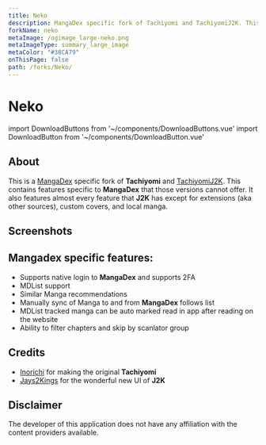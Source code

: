 ```yaml
---
title: Neko
description: MangaDex specific fork of Tachiyomi and TachiyomiJ2K. This contains features specific to MangaDex that those versions cannot offer.
forkName: neko
metaImage: /ogimage_large-neko.png
metaImageType: summary_large_image
metaColor: "#38CA79"
onThisPage: false
path: /forks/Neko/
---
```


<div class="header-container">
    <g-image class="headerLogo" src="~/images/forks_logo-neko.png" width="64" height="64" fit="contain" immediate />
    <h1>Neko</h1>
</div>

import DownloadButtons from '~/components/DownloadButtons.vue'
import DownloadButton from '~/components/DownloadButton.vue'

<DownloadButtons>
  <DownloadButton fork="neko" title="Download" />
  <DownloadButton fork="neko" title="GitHub" isGithub />
  <template slot="footer">
		<p>
			Requires
			<b>Android 7.0</b>
			or higher.
		</p>
	</template>
</DownloadButtons>

## About
This is a [MangaDex](https://mangadex.org/) specific fork of **Tachiyomi** and [TachiyomiJ2K](/forks/TachiyomiJ2K/). This contains features specific to **MangaDex** that those versions cannot offer. It also features almost every feature that **J2K** has except for extensions (aka other sources), custom covers, and local manga.

## Screenshots
<g-image class="zoomable" src="~/images/forks_banner-neko.png" immediate />

## Mangadex specific features:
- Supports native login to **MangaDex** and supports 2FA
- MDList support
- Similar Manga recommendations
- Manually sync of Manga to and from **MangaDex** follows list
- MDList tracked manga can be auto marked read in app after reading on the website
- Ability to filter chapters and skip by scanlator group

## Credits
- [Inorichi](https://github.com/inorichi/) for making the original **Tachiyomi**
- [Jays2Kings](https://github.com/Jays2Kings/) for the wonderful new UI of **J2K**

## Disclaimer
The developer of this application does not have any affiliation with the content providers available.
